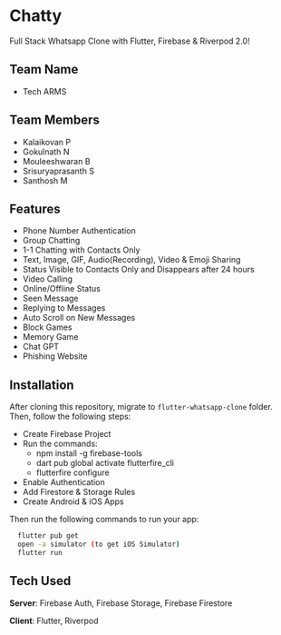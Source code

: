 # Chatty

Full Stack Whatsapp Clone with Flutter, Firebase & Riverpod 2.0!

## Team Name
- Tech ARMS

## Team Members
-  Kalaikovan P
-  Gokulnath N
-  Mouleeshwaran B
-  Srisuryaprasanth S
-  Santhosh M
     
## Features
- Phone Number Authentication
- Group Chatting
- 1-1 Chatting with Contacts Only
- Text, Image, GIF, Audio(Recording), Video & Emoji Sharing
- Status Visible to Contacts Only and Disappears after 24 hours
- Video Calling
- Online/Offline Status
- Seen Message
- Replying to Messages
- Auto Scroll on New Messages
- Block Games
- Memory Game
- Chat GPT
- Phishing Website

## Installation
After cloning this repository, migrate to ```flutter-whatsapp-clone``` folder. Then, follow the following steps:
- Create Firebase Project
- Run the commands:
  - npm install -g firebase-tools
  - dart pub global activate flutterfire_cli
  - flutterfire configure
- Enable Authentication
- Add Firestore & Storage Rules
- Create Android & iOS Apps

Then run the following commands to run your app:
```bash
  flutter pub get
  open -a simulator (to get iOS Simulator)
  flutter run
```

## Tech Used
**Server**: Firebase Auth, Firebase Storage, Firebase Firestore

**Client**: Flutter, Riverpod

    

